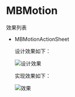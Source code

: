 # MBMotion

效果列表
  - MBMotionActionSheet
    
    设计效果如下：
    
    ![设计效果](https://github.com/mmoaay/MBMotion/blob/master/20.gif)
    
    实现效果如下：
    
    ![效果](https://github.com/mmoaay/MBMotion/blob/master/MBMotion.gif)


